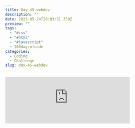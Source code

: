 ```yaml
---
title: Day 45 webdev
description: ""
date: 2023-05-24T20:03:31.358Z
preview: ""
tags:
  - "#css"
  - "#html"
  - "#javascript"
  - 100daysofcode
categories:
  - Coding
  - Challenge
slug: day-45-webdev
---
```


<iframe src="https://mastodontech.de/@larnius/110413923423902613/embed" class="mastodon-embed" style="max-width: 100%; border: 0" width="400" allowfullscreen="allowfullscreen"></iframe><script src="https://mastodontech.de/embed.js" async="async"></script>